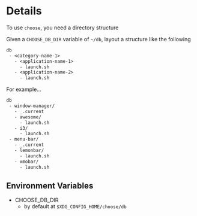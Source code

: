 # Details

To use `choose`, you need a directory structure

Given a `CHOOSE_DB_DIR` variable of `~/db`, layout a structure like the following

```txt
db
 - <category-name-1>
   - <application-name-1>
     - launch.sh
   - <application-name-2>
     - launch.sh
```

For example...

```txt
db
 - window-manager/
   - _.current
   - awesome/
     - launch.sh
   - i3/
     - launch.sh
 - menu-bar/
   - _.current
   - lemonbar/
     - launch.sh
   - xmobar/
     - launch.sh
```

## Environment Variables

- CHOOSE_DB_DIR
  - by default at `$XDG_CONFIG_HOME/choose/db`
